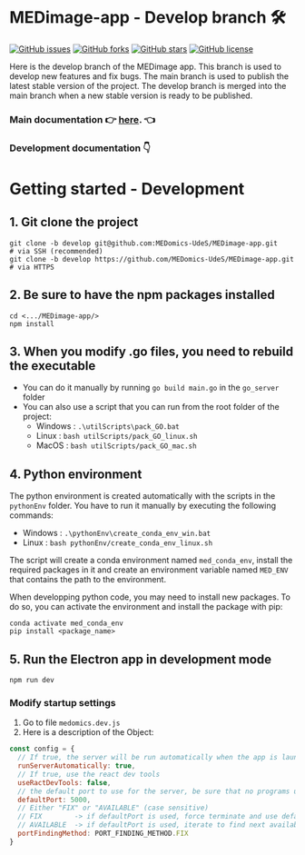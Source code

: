 # MEDimage-app - Develop branch 🛠️

[![GitHub issues](https://img.shields.io/github/issues/MEDomics-UdeS/MEDimage-app)]()
[![GitHub forks](https://img.shields.io/github/forks/MEDomics-UdeS/MEDimage-app)]()
[![GitHub stars](https://img.shields.io/github/stars/MEDomics-UdeS/MEDimage-app)]()
[![GitHub license](https://img.shields.io/github/license/MEDomics-UdeS/MEDomicsLab)]()

Here is the develop branch of the MEDimage app. This branch is used to develop new features and fix bugs. The main branch is used to publish the latest stable version of the project. The develop branch is merged into the main branch when a new stable version is ready to be published.

### Main documentation 👉 [here](https://medomics-udes.gitbook.io/medomicslab-docs/). 👈

### Development documentation 👇

# Getting started - Development

## 1. Git clone the project

```
git clone -b develop git@github.com:MEDomics-UdeS/MEDimage-app.git      # via SSH (recommended)
git clone -b develop https://github.com/MEDomics-UdeS/MEDimage-app.git  # via HTTPS
```

## 2. Be sure to have the npm packages installed

```
cd <.../MEDimage-app/>
npm install
```

## 3. When you modify .go files, you need to rebuild the executable

- You can do it manually by running `go build main.go` in the `go_server` folder
- You can also use a script that you can run from the root folder of the project:
  - Windows : `.\utilScripts\pack_GO.bat`
  - Linux : `bash utilScripts/pack_GO_linux.sh`
  - MacOS : `bash utilScripts/pack_GO_mac.sh`

## 4. Python environment

The python environment is created automatically with the scripts in the `pythonEnv` folder.
You have to run it manually by executing the following commands:

- Windows : `.\pythonEnv\create_conda_env_win.bat`
- Linux : `bash pythonEnv/create_conda_env_linux.sh`

The script will create a conda environment named `med_conda_env`, install the required packages in it and create an environment variable named `MED_ENV` that contains the path to the environment.

When developping python code, you may need to install new packages. To do so, you can activate the environment and install the package with pip:

```
conda activate med_conda_env
pip install <package_name>
```

## 5. Run the Electron app in development mode

`npm run dev`

### Modify startup settings

1. Go to file `medomics.dev.js`
2. Here is a description of the Object:

```javascript
const config = {
  // If true, the server will be run automatically when the app is launched
  runServerAutomatically: true,
  // If true, use the react dev tools
  useRactDevTools: false,
  // the default port to use for the server, be sure that no programs use it by default
  defaultPort: 5000,
  // Either "FIX" or "AVAILABLE" (case sensitive)
  // FIX 		-­> if defaultPort is used, force terminate and use defaultPort
  // AVAILABLE 	-> if defaultPort is used, iterate to find next available port
  portFindingMethod: PORT_FINDING_METHOD.FIX
}
```
